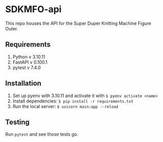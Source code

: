 # SDKMFO-api

This repo houses the API for the Super Duper Knitting Machine Figure Outer.

## Requirements
1. Python v 3.10.11
2. FastAPI v 0.100.1
3. pytest v 7.4.0

## Installation
1. Set up pyenv with 3.10.11 and activate it with `$ pyenv activate <name>`
2. Install dependencies: `$ pip install -r requirements.txt`
3. Run the local server: `$ uvicorn main:app --reload`

## Testing
Run `pytest` and see those tests go.
